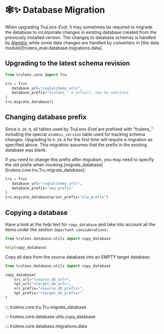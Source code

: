 # 🕸✨ Database Migration

When upgrading _TruLens-Eval_, it may sometimes be required to migrade the
database to incorporate changes in existing database created from the previously
installed version. The changes to database schemas is handled by
[Alembic](https://github.com/sqlalchemy/alembic/) while some data changes are
handled by converters in [the data
module][trulens_eval.database.migrations.data].

## Upgrading to the latest schema revision

```python
from trulens.core import Tru

tru = Tru(
   database_url="<sqlalchemy_url>",
   database_prefix="trulens_" # default, may be ommitted
)
tru.migrate_database()
```

## Changing database prefix

Since `0.28.0`, all tables used by _TruLens-Eval_ are prefixed with "trulens_"
including the special `alembic_version` table used for tracking schema changes.
Upgrading to `0.28.0` for the first time will require a migration as specified
above. This migration assumes that the prefix in the existing database was
blank.

If you need to change this prefix after migration, you may need to specify the
old prefix when invoking
[migrate_database][trulens.core.tru.Tru.migrate_database]:

```python
tru = Tru(
   database_url="<sqlalchemy_url>",
   database_prefix="new_prefix"
)
tru.migrate_database(prior_prefix="old_prefix")
```

## Copying a database

Have a look at the help text for `copy_database` and take into account all the
items under the section `Important considerations`:

```python
from trulens.database.utils import copy_database

help(copy_database)
```

Copy all data from the source database into an EMPTY target database:

```python
from trulens.database.utils import copy_database

copy_database(
    src_url="<source_db_url>",
    tgt_url="<target_db_url>",
    src_prefix="<source_db_prefix>",
    tgt_prefix="<target_db_prefix>"
)
```

::: trulens.core.tru.Tru.migrate_database

::: trulens.core.database.utils.copy_database

::: trulens.core.database.migrations.data
